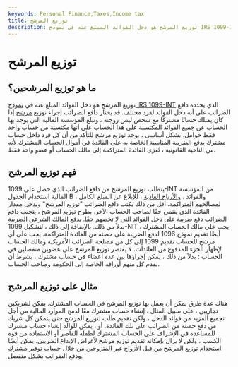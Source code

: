 ```yaml
---
keywords: Personal Finance,Taxes,Income tax
title: توزيع المرشح
description: توزيع المرشح هو دخل الفوائد المبلغ عنه في نموذج IRS 1099-INT الذي يحدده دافع الضرائب على أنه دخل الفوائد لفرد مختلف.
---
```


# توزيع المرشح
## ما هو توزيع المرشحين؟

توزيع المرشح هو دخل الفوائد المبلغ عنه في [نموذج IRS 1099-INT](/form-1099-int) الذي يحدده دافع الضرائب على أنه دخل الفوائد لفرد مختلف. قد يختار دافع الضرائب إجراء توزيع [مرشح](/nominee) إذا كان يمتلك حسابًا مشتركًا مع شخص ليس زوجته ، وتبلغ المؤسسة المالية التي يوجد بها الحساب عن جميع الفوائد المكتسبة على هذا الحساب على أنها مكتسبة من حساب واحد فقط حوامل. بشكل أساسي ، يوجد توزيع مرشح للتأكد من أن كل فرد داخل حساب مشترك يدفع الضريبة المناسبة الخاصة به على الفائدة في أموال الحساب المشترك لأنه من الناحية القانونية ، تُعزى الفائدة المتراكمة إلى مالك الحساب أو عضو واحد فقط.

## فهم توزيع المرشح

يتطلب توزيع المرشح من دافع الضرائب الذي حصل على 1099-INT من المؤسسة المالية استخدام الجدول B ، والفوائد ، [والأرباح العادية](/ordinary-dividends) ، للإبلاغ عن المبلغ الكامل لمصالحهم المتراكمة. أقل من ذلك يكتب دافع الضرائب "توزيع المرشح" ويدخل مقدار الفائدة الذي ينتمي حقًا لصاحب الحساب الآخر. بطرح توزيع المرشح ، يتجنب دافع الضرائب دفع ضريبة على دخل الفوائد التي لا تخصهم حقًا. يدفع المالك الشرعي الضريبة بدلاً من ذلك. بالإضافة إلى ذلك ، لتشكيل 1099-NIT ، يجب على مالك الحساب المشترك أيضًا تقديم نموذج 1096 لدفع الضريبة على حصته من الفائدة المتراكمة. يجب على أي مرشح للحساب تقديم 1099 إلى كل من مصلحة الضرائب الأمريكية ومالك الحساب لإظهار الجزء المدفوع من العائدات. لا يقتصر توزيع المرشح على عضوين منفصلين في الحساب ؛ بدلاً من ذلك ، يمكن إجراؤها بين عدة أعضاء في حساب مشترك ، بشرط أن يقدم كل منهم أوراقه الخاصة إلى الحكومة وصاحب الحساب.

## مثال على توزيع المرشح

هناك عدة طرق يمكن أن يعمل بها توزيع المرشح في الحساب المشترك. يمكن لشريكين تجاريين ، على سبيل المثال ، إنشاء حساب مشترك معًا لدمج الموارد المالية من أجل تجميع المزيد من فوائد الدخل ، ولكن تقديم طلب لتوزيع المرشح حتى يتمكن كل شريك من دفع حصته من الضرائب على تلك الفائدة. أو ، يمكن للوالد إنشاء حساب مشترك للمساعدة في الإشراف على الحساب المشترك لطفله القاصر أو الاستفادة من قوة الكسب ، ولكن لا يزال بإمكانه تقديم توزيع مرشح لأغراض الإيداع الضريبي. يمكن أيضًا استخدام توزيع المرشح من قبل الأزواج غير المتزوجين من خلال [حساب توفير مشترك](/jointaccount) ودفع الضرائب بشكل منفصل.

